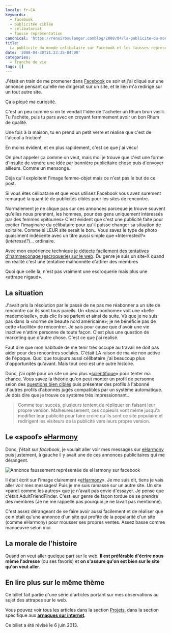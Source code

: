 ```yaml
---
locale: fr-CA
keywords:
  - facebook
  - publicitée ciblée
  - célibatariat
  - fausse représentation
canonical: 'https://renoirboulanger.comblog/2008/04/la-publicite-du-monde-celibataire-sur-facebook-et-les-fausses-representations/'
title:
  La publicite du monde celibataire sur Facebook et les fausses representations
date: '2008-04-30T21:23:35-04:00'
categories:
  - Tranche de vie
tags: []
---
```


J'était en train de me promener dans [Facebook][0] ce soir et j'ai cliqué sur
une annonce pensant qu'elle me dirigerait sur un site, et le lien m'a redirigé
sur un tout autre site.

Ça a piqué ma curiosité.

C'est un peu comme si on te vendait l'idée de t'acheter un Rhum brun vieilli. Tu
l'achète, puis tu pars avec en croyant fermmement avoir un bon Rhum de qualité.

Une fois à la maison, tu en prend un petit verre et réalise que c'est de
l'alcool a friction!

En moins évident, et en plus rapidement, c'est ce que j'ai vécu!

On peut appeler ça comme on veut, mais moi je trouve que c'est une forme
d'insulte de vendre une idée par bannière publicitaire chose puis d'envoyer
ailleurs. Comme un mensonge.

Déja qu'il exploitent l'image femme-objet mais ce n'est pas le but de ce post.

Si vous êtes célibataire et que vous utilisez Facebook vous avez surement
remarqué la quantité de publicités ciblés pour les sites de rencontre.

Normalement je ne clique pas sur ces annonces parceque je trouve souvent
qu'elles nous prennent, les hommes, pour des gens uniquement intéressés par des
femmes «pitounes» C'est évident que c'est une publicité faite pour exciter
l'imaginaire du célibataire pour qu'il puisse changer sa situation de solitaire.
Comme si LEUR site serait le bon.. Vous savez le type de photo quaisiment
indécente avec un titre aussi simple que «Interrested?» (_Intéressé?_)...
ordinaire.

Avec mon expérience technique [je détecte facilement des tentatives
d'hammeçonage (escroquerie) sur le web][1]. Du genre je suis un site-X quand en
réalité c'est une tentative malhonnête d'attirer des membres

Quoi que celle là, n'est pas vraiment une escroquerie mais plus une «attrape
nigaud».

## La situation

J'avait pris la résolution par le passé de ne pas me réabonner a un site de
rencontre car ils sont tous pareils. Un «beau bonhome» voit une «belle
mademoiselle», puis clic ils se parlent et ainsi de suite. Vù que je ne suis pas
dans la «norme de beauté nord américaine»; je ne bénéficie pas de cette
«facilité» de rencontrer. Je sais pour cause que d'avoir une vie inactive
n'attire personne de toute façon. C'est plus une question de marketing que
d'autre chose. C'est ce que j'ai realisé.

Faut dire que mon habitude de me tenir très occupé au travail ne doit pas aider
pour des rencontres sociales. C'était LA raison de ma vie non active de
l'époque. Quoi que toujours aussi célibataire j'ai beaucoup plus d'opportunités
qu'avant. Mais tout ceci est une autre histoire.

Donc, j'ai opté pour un site un peu plus «[scientifique][2]» pour tenter ma
chance. Vous savez la théorie qu'on peut monter un profil de personne selon des
[questions bien ciblés][3] puis présenter des profils à l'abonné d'autres
profils d'abonnés jugés compatibles par un système automatique. Je dois dire que
je trouve ce système très impressionnant..

> Comme tout succès, plusieurs tentent de répliquer en faisant leur propre
> version. Malheureusement, ces copieurs vont même jusqu'a modifier leur
> publicité pour faire croire qu'ils sont ce site populaire et redirigent les
> visiteurs de la publicité vers leurs propre version.

## Le «spoof» [eHarmony][4]

Donc, j'était sur _facebook_, je voulait aller voir mes messages sur
[eHarmony][4] puis justement, à gauche il y avait une de ces annonces
publicitaires qui me dérangent.

![Annonce faussement représentée de eHarmony sur facebook](blog/2008/04/17ba8b12736f11d0a4b9e4995bef7af52c10ccbf.png)

Il était écrit sur l'image clairement «[eHarmony][6]». Je me suis dit, tiens je
vais aller voir mes messages! Puis je me suis ramassé sur un autre site. Un site
«pareil comme les autres» que je n'avait pas envie d'essayer. Je pense que
c'était AdultFriendFinder. C'est leur genre de façon tordue de se prendre des
membres (Je ne me rappelle pas pourquoi je ne lavait pas mentionné).

C'est assez dérangeant de se faire avoir aussi facilement et de réaliser que ce
n'était qu'une annonce d'un site qui profite de la popularité d'un site (comme
eHarmony) pour mousser ses propres ventes. Assez basse comme manoeuvre selon
moi.

## La morale de l'histoire

Quand on veut aller quelque part sur le web. **Il est préférable d'écrire nous
même l'adresse** (ou ses favoris) et **on s'assure qu'on est bien sur le site
qu'on veut aller**.

## En lire plus sur le même thème

Ce billet fait partie d'une série d'articles portant sur mes observations au
sujet des attrapes sur le web.

Vous pouvez voir tous les articles dans la section [Projets][7], dans la section
spécifique aux [**arnaques sur internet**][8].

Ce billet a été révisé le 6 juin 2013\.

[0]: https://www.facebook.com/profile.php?id=722511300
[1]: /projets/les-arnaques-sur-internet/
[2]: http://www.eharmony.com/singles/servlet/about/matching
[3]: http://www.eharmony.com/singles/servlet/about/dimensions/
[4]: http://www.eharmony.com/
[5]: /wp-content/uploads/2008/04/eharmony_spoof_ad.png
[6]: http://www.eharmony.com
[7]: /projets
[8]: /projets/les-arnaques-sur-internet

